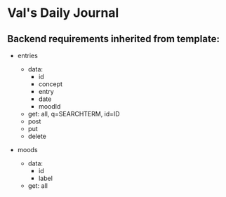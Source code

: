 # Val's Daily Journal

## Backend requirements inherited from template:

- entries
	- data:
		- id
		- concept
		- entry
		- date
		- moodId
	- get: all, q=SEARCHTERM, id=ID
	- post
	- put
	- delete

- moods
	- data:
		- id
		- label
	- get: all
